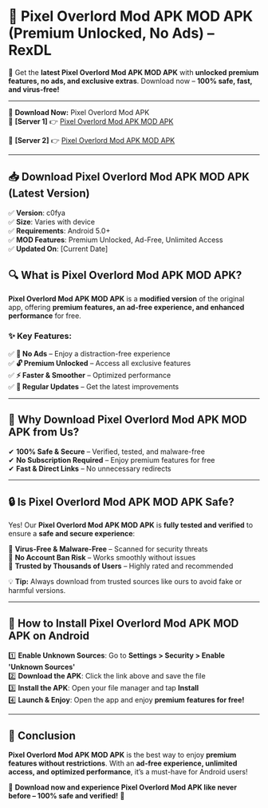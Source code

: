 # 🚀 Pixel Overlord Mod APK MOD APK (Premium Unlocked, No Ads) – RexDL 

🎯 Get the **latest Pixel Overlord Mod APK MOD APK** with **unlocked premium features, no ads, and exclusive extras**. Download now – **100% safe, fast, and virus-free!**  

---

🔽 **Download Now:** Pixel Overlord Mod APK  
🔹 **[Server 1]** 👉 [Pixel Overlord Mod APK MOD APK](https://apkcomod.com?title=Pixel_Overlord_Mod_APK)  

🔹 **[Server 2]** 👉 [Pixel Overlord Mod APK MOD APK](https://apkcomod.com?title=Pixel_Overlord_Mod_APK)  

---
## 📥 Download Pixel Overlord Mod APK MOD APK (Latest Version)  

✅ **Version**: c0fya  
✅ **Size**: Varies with device  
✅ **Requirements**: Android 5.0+  
✅ **MOD Features**: Premium Unlocked, Ad-Free, Unlimited Access  
✅ **Updated On**: [Current Date]  

## 🔍 What is Pixel Overlord Mod APK MOD APK?  

**Pixel Overlord Mod APK MOD APK** is a **modified version** of the original app, offering **premium features, an ad-free experience, and enhanced performance** for free.  

### ✨ Key Features:  

✅ **🚫 No Ads** – Enjoy a distraction-free experience  
✅ **🔓 Premium Unlocked** – Access all exclusive features  
✅ **⚡ Faster & Smoother** – Optimized performance  
✅ **🔄 Regular Updates** – Get the latest improvements  

---

## 🌟 Why Download Pixel Overlord Mod APK MOD APK from Us?  

✔ **100% Safe & Secure** – Verified, tested, and malware-free  
✔ **No Subscription Required** – Enjoy premium features for free  
✔ **Fast & Direct Links** – No unnecessary redirects  

---

## 🔒 Is Pixel Overlord Mod APK MOD APK Safe?  

Yes! Our **Pixel Overlord Mod APK MOD APK** is **fully tested and verified** to ensure a **safe and secure experience**:  

🔹 **Virus-Free & Malware-Free** – Scanned for security threats  
🔹 **No Account Ban Risk** – Works smoothly without issues  
🔹 **Trusted by Thousands of Users** – Highly rated and recommended  

💡 **Tip:** Always download from trusted sources like ours to avoid fake or harmful versions.  

---

## 📲 How to Install Pixel Overlord Mod APK MOD APK on Android  

1️⃣ **Enable Unknown Sources**: Go to **Settings > Security > Enable 'Unknown Sources'**  
2️⃣ **Download the APK**: Click the link above and save the file  
3️⃣ **Install the APK**: Open your file manager and tap **Install**  
4️⃣ **Launch & Enjoy**: Open the app and enjoy **premium features for free!**  

---

## 🚀 Conclusion  

**Pixel Overlord Mod APK MOD APK** is the best way to enjoy **premium features without restrictions**. With an **ad-free experience, unlimited access, and optimized performance**, it’s a must-have for Android users!  

🔻 **Download now and experience Pixel Overlord Mod APK like never before – 100% safe and verified!** 🔻  
